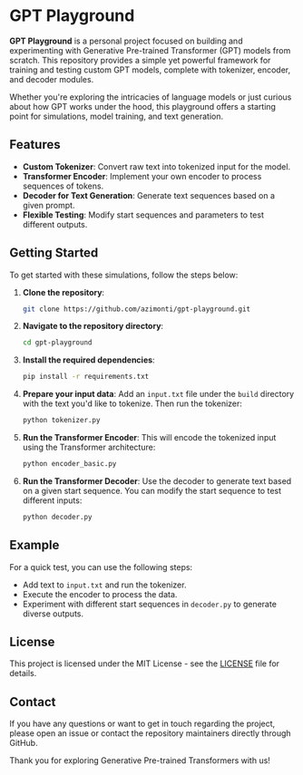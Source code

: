 # GPT Playground

**GPT Playground** is a personal project focused on building and experimenting with Generative Pre-trained Transformer (GPT) models from scratch. This repository provides a simple yet powerful framework for training and testing custom GPT models, complete with tokenizer, encoder, and decoder modules.

Whether you're exploring the intricacies of language models or just curious about how GPT works under the hood, this playground offers a starting point for simulations, model training, and text generation.

## Features

- **Custom Tokenizer**: Convert raw text into tokenized input for the model.
- **Transformer Encoder**: Implement your own encoder to process sequences of tokens.
- **Decoder for Text Generation**: Generate text sequences based on a given prompt.
- **Flexible Testing**: Modify start sequences and parameters to test different outputs.

## Getting Started

To get started with these simulations, follow the steps below:

1. **Clone the repository**:
   ```bash
   git clone https://github.com/azimonti/gpt-playground.git
   ```

2. **Navigate to the repository directory**:
   ```bash
   cd gpt-playground
   ```

3. **Install the required dependencies**:
   ```bash
   pip install -r requirements.txt
   ```

4. **Prepare your input data**: 
   Add an `input.txt` file under the `build` directory with the text you'd like to tokenize. Then run the tokenizer:
   ```bash
   python tokenizer.py
   ```

5. **Run the Transformer Encoder**:
   This will encode the tokenized input using the Transformer architecture:
   ```bash
   python encoder_basic.py
   ```

6. **Run the Transformer Decoder**:
   Use the decoder to generate text based on a given start sequence. You can modify the start sequence to test different inputs:
   ```bash
   python decoder.py
   ```

## Example

For a quick test, you can use the following steps:

- Add text to `input.txt` and run the tokenizer.
- Execute the encoder to process the data.
- Experiment with different start sequences in `decoder.py` to generate diverse outputs.

## License

This project is licensed under the MIT License - see the [LICENSE](LICENSE.md) file for details.

## Contact

If you have any questions or want to get in touch regarding the project, please open an issue or contact the repository maintainers directly through GitHub.

Thank you for exploring Generative Pre-trained Transformers with us!

